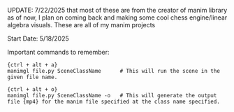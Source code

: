 UPDATE: 7/22/2025 that most of these are from the creator of manim library as of now, I plan on coming back and making some cool chess engine/linear algebra visuals.
These are all of my manim projects

Start Date: 5/18/2025

Important commands to remember:

    {ctrl + alt + a}
    manimgl file.py SceneClassName      # This will run the scene in the given file name.

    {ctrl + alt + o}
    manimgl file.py SceneClassName -o   # This will generate the output file {mp4} for the manim file specified at the class name specified.

    
